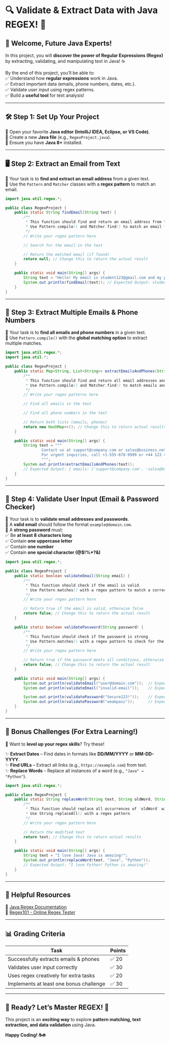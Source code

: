 # **🔍 Validate & Extract Data with Java REGEX! 📝**  

## **👋 Welcome, Future Java Experts!**  
In this project, you will **discover the power of Regular Expressions (Regex)** by extracting, validating, and manipulating text in Java! ☕  

By the end of this project, you’ll be able to:  
✅ Understand how **regular expressions** work in Java.  
✅ Extract important data (emails, phone numbers, dates, etc.).  
✅ Validate user input using regex patterns.  
✅ Build a **useful tool** for text analysis!  

---

## **🛠️ Step 1: Set Up Your Project**  
📌 Open your favorite **Java editor (IntelliJ IDEA, Eclipse, or VS Code)**.  
📌 Create a new **Java file** (e.g., `RegexProject.java`).  
📌 Ensure you have **Java 8+** installed.  

---

## **🖥️ Step 2: Extract an Email from Text**  
🔹 Your task is to **find and extract an email address** from a given text.  
🔹 Use the `Pattern` and `Matcher` classes with a **regex pattern** to match an email.  

```java
import java.util.regex.*;

public class RegexProject {
    public static String findEmail(String text) {
        /**
         * This function should find and return an email address from the given text.
         * Use Pattern.compile() and Matcher.find() to match an email format.
         */
        // Write your regex pattern here

        // Search for the email in the text

        // Return the matched email (if found)
        return null; // Change this to return the actual result
    }

    public static void main(String[] args) {
        String text = "Hello! My email is student123@gmail.com and my phone number is +359 888-123-456.";
        System.out.println(findEmail(text)); // Expected Output: student123@gmail.com
    }
}
```

---

## **🔢 Step 3: Extract Multiple Emails & Phone Numbers**  
🔹 Your task is to **find all emails and phone numbers** in a given text.  
🔹 Use `Pattern.compile()` with the **global matching option** to extract multiple matches.  

```java
import java.util.regex.*;
import java.util.*;

public class RegexProject {
    public static Map<String, List<String>> extractEmailsAndPhones(String text) {
        /**
         * This function should find and return all email addresses and phone numbers from the given text.
         * Use Pattern.compile() and Matcher.find() to match emails and phone numbers.
         */
        // Write your regex patterns here

        // Find all emails in the text

        // Find all phone numbers in the text

        // Return both lists (emails, phones)
        return new HashMap<>(); // Change this to return actual results
    }

    public static void main(String[] args) {
        String text = """
                Contact us at support@company.com or sales@business.net.
                For urgent inquiries, call +1-555-678-9999 or +44 123 4567 890.
                """;
        System.out.println(extractEmailsAndPhones(text));  
        // Expected Output: { emails: ['support@company.com', 'sales@business.net'], phones: ['+1-555-678-9999', '+44 123 4567 890'] }
    }
}
```

---

## **🔐 Step 4: Validate User Input (Email & Password Checker)**  
🔹 Your task is to **validate email addresses and passwords**.  
🔹 A **valid email** should follow the format `example@domain.com`.  
🔹 A **strong password** must:  
   ✅ Be **at least 8 characters long**  
   ✅ Contain **one uppercase letter**  
   ✅ Contain **one number**  
   ✅ Contain **one special character (@$!%*?&)**  

```java
import java.util.regex.*;

public class RegexProject {
    public static boolean validateEmail(String email) {
        /**
         * This function should check if the email is valid.
         * Use Pattern.matches() with a regex pattern to match a correct email format.
         */
        // Write your regex pattern here

        // Return true if the email is valid, otherwise false
        return false; // Change this to return the actual result
    }

    public static boolean validatePassword(String password) {
        /**
         * This function should check if the password is strong.
         * Use Pattern.matches() with a regex pattern to check for the required conditions.
         */
        // Write your regex pattern here

        // Return true if the password meets all conditions, otherwise false
        return false; // Change this to return the actual result
    }

    public static void main(String[] args) {
        System.out.println(validateEmail("user@domain.com"));  // Expected Output: true  
        System.out.println(validateEmail("invalid-email"));    // Expected Output: false  

        System.out.println(validatePassword("Secure123!"));    // Expected Output: true  
        System.out.println(validatePassword("weakpass"));      // Expected Output: false  
    }
}
```

---

## **🎯 Bonus Challenges (For Extra Learning!)**  
🚀 Want to **level up your regex skills**? Try these!  

✨ **Extract Dates** – Find dates in formats like **DD/MM/YYYY** or **MM-DD-YYYY**.  
✨ **Find URLs** – Extract all links (e.g., `https://example.com`) from text.  
✨ **Replace Words** – Replace all instances of a word (e.g., `"Java" → "Python"`).  

```java
import java.util.regex.*;

public class RegexProject {
    public static String replaceWord(String text, String oldWord, String newWord) {
        /**
         * This function should replace all occurrences of 'oldWord' with 'newWord' in the given text.
         * Use String.replaceAll() with a regex pattern.
         */
        // Write your regex pattern here

        // Return the modified text
        return text; // Change this to return actual results
    }

    public static void main(String[] args) {
        String text = "I love Java! Java is amazing!";
        System.out.println(replaceWord(text, "Java", "Python"));  
        // Expected Output: "I love Python! Python is amazing!"
    }
}
```

---

## **📌 Helpful Resources**  
🔗 [Java Regex Documentation](https://docs.oracle.com/en/java/javase/11/docs/api/java.base/java/util/regex/Pattern.html)  
📖 [Regex101 - Online Regex Tester](https://regex101.com/)  

---

## **📊 Grading Criteria**  
| Task                                      | Points |
|-------------------------------------------|--------|
| Successfully extracts emails & phones     | ✅ 20  |
| Validates user input correctly            | ✅ 30  |
| Uses regex creatively for extra tasks     | ✅ 20  |
| Implements at least one bonus challenge   | ✅ 30  |

---

## **🎉 Ready? Let’s Master REGEX! 🚀**  
This project is an **exciting way** to explore **pattern matching, text extraction, and data validation** using Java.  

**Happy Coding! ☕🔥**  
